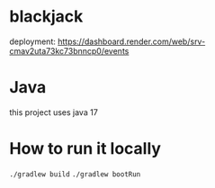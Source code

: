 # blackjack
deployment: https://dashboard.render.com/web/srv-cmav2uta73kc73bnncp0/events
# Java
this project uses java 17
# How to run it locally
`./gradlew build`
`./gradlew bootRun`